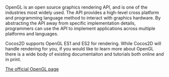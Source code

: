 OpenGL is an open source graphics rendering API, and is one of the industries most widely used.  The API provides a high-level cross platform and programming language method to interact with graphics hardware.  By abstracting the API away from specific implementation details, programmers can use the API to implement applications across multiple platforms and languages.

Cocos2D supports OpenGL ES1 and ES2 for rendering.  While Cocos2D will handle rendering for you, if you would like to learn more about OpenGL there is a wide body of existing documentaiton and tutorials both online and in print.

[The official OpenGL page](www.opengl.org)